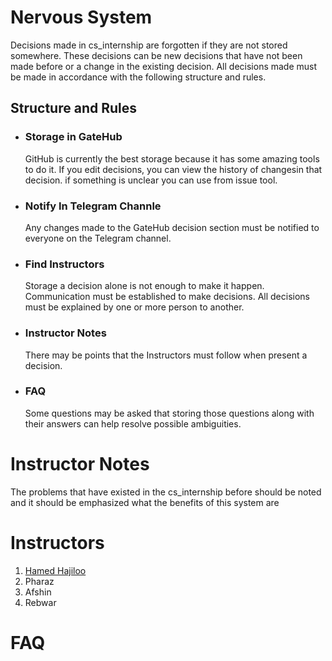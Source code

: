 #  Nervous System
Decisions made in cs_internship are forgotten if they are not stored somewhere.
These decisions can be new decisions that have not been made before or a change in the existing decision. All decisions made must be made in accordance with the following structure and rules.

## Structure and Rules
* ### Storage in GateHub
    GitHub is currently the best storage  because it has some amazing tools to do it. If you edit decisions, you can view the history of changesin that decision. if something is unclear you can use from issue tool.

* ### Notify In Telegram Channle
    Any changes made to the GateHub decision section must be notified to everyone on the Telegram channel.

* ### Find Instructors
    Storage a decision alone is not enough to make it happen. Communication must be established to make decisions. 
    All decisions must be explained by one or more person to another.

* ### Instructor Notes
    There may be points that the Instructors must follow when present a decision.

* ### FAQ
    Some questions may be asked that storing those questions along with their answers can help resolve possible ambiguities.



# Instructor Notes
The problems that have existed in the cs_internship before should be noted and it should be emphasized what the benefits of this system are


# Instructors
1. [Hamed Hajiloo](https://github.com/hamedhajiloo)
2. Pharaz
3. Afshin
4. Rebwar



# FAQ





